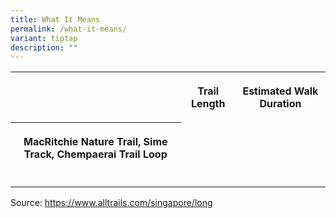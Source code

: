 ```yaml
---
title: What It Means
permalink: /what-it-means/
variant: tiptap
description: ""
---
```

<table style="minWidth: 75px">
<colgroup>
<col>
<col>
<col>
</colgroup>
<tbody>
<tr>
<th rowspan="1" colspan="1">
<p></p>
</th>
<th rowspan="1" colspan="1">
<p>Trail Length</p>
</th>
<th rowspan="1" colspan="1">
<p>Estimated Walk Duration</p>
</th>
</tr>
<tr>
<th rowspan="1" colspan="1">
<p>MacRitchie Nature Trail, Sime Track, Chempaerai Trail Loop</p>
</th>
<td rowspan="1" colspan="1">
<p></p>
</td>
<td rowspan="1" colspan="1">
<p></p>
</td>
</tr>
<tr>
<td rowspan="1" colspan="1">
<p></p>
</td>
<td rowspan="1" colspan="1">
<p></p>
</td>
<td rowspan="1" colspan="1">
<p></p>
</td>
</tr>
</tbody>
</table>
<p>Source: <a href="https://www.alltrails.com/singapore/long" rel="noopener noreferrer nofollow" target="_blank">https://www.alltrails.com/singapore/long</a>
</p>